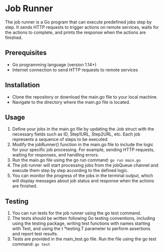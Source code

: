 # Job Runner

The job runner is a Go program that can execute predefined jobs step by step. It sends HTTP requests to trigger actions on remote services, waits for the actions to complete, and prints the response when the actions are finished.

## Prerequisites

- Go programming language (version 1.14+)
- Internet connection to send HTTP requests to remote services

## Installation
- Clone the repository or download the main.go file to your local machine.
- Navigate to the directory where the main.go file is located.

## Usage
1. Define your jobs in the main.go file by updating the Job struct with the necessary fields such as ID, Step1URL, Step2URL, etc. Each job represents a sequence of steps to be executed.
2. Modify the jobRunner() function in the main.go file to include the logic for your specific job processing. For example, sending HTTP requests, waiting for responses, and handling errors.
3. Run the main.go file using the go run command:
   `go run main.go`
4. The job runner will start processing jobs from the jobQueue channel and execute them step by step according to the defined logic.
5. You can monitor the progress of the jobs in the terminal output, which will display messages about job status and response when the actions are finished.

## Testing
1. You can run tests for the job runner using the go test command. 
2. The tests should be written following Go testing conventions, including using the testing package, writing test functions with names starting with Test, and using the t *testing.T parameter to perform assertions and report test results. 
3. Tests are provided in the main_test.go file. Run the file using the go test command: `go test `
  
